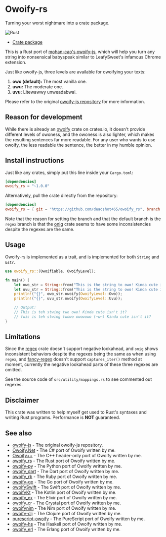 # Owoify-rs
Turning your worst nightmare into a crate package.

![Rust](https://github.com/deadshot465/owoify_rs/workflows/Rust/badge.svg)

- [Crate package](https://crates.io/crates/owoify_rs)

This is a Rust port of [mohan-cao's owoify-js](https://github.com/mohan-cao/owoify-js), which will help you turn any string into nonsensical babyspeak similar to LeafySweet's infamous Chrome extension.

Just like owoify-js, three levels are available for owoifying your texts:

1. **owo (default):** The most vanilla one.
2. **uwu:** The moderate one.
3. **uvu:** Litewawwy unweadabwal.

Please refer to the original [owoify-js repository](https://github.com/mohan-cao/owoify-js) for more information.

## Reason for development
While there is already an [owoify](https://crates.io/crates/owoify) crate on crates.io, it doesn't provide different levels of owoness, and the owoness is also lighter, which makes the resulting sentences far more readable. For any user who wants to use owoify, the less readable the sentence, the better in my humble opinion.

## Install instructions
Just like any crates, simply put this line inside your `Cargo.toml`:
```toml
[dependencies]
owoify_rs = "~1.0.0"
```
Alternatively, pull the crate directly from the repository:
```toml
[dependencies]
owoify_rs = { git = "https://github.com/deadshot465/owoify_rs", branch = "regex" }
```
Note that the reason for setting the branch and that the default branch is the `regex` branch is that the [onig](https://crates.io/crates/onig) crate seems to have some inconsistencies despite the regexes are the same.

## Usage
Owoify-rs is implemented as a trait, and is implemented for both `String` and `&str`.
```rust
use owoify_rs::{Owoifiable, OwoifyLevel};

fn main() {
    let owo_str = String::from("This is the string to owo! Kinda cute isn't it?");
    let uvu_str = String::from("This is the string to owo! Kinda cute isn't it?");
    println!("{}", owo_str.owoify(OwoifyLevel::Owo));
    println!("{}", uvu_str.owoify(OwoifyLevel::Uvu));

    // Output:
    // This is teh stwing two owo! Kinda cute isn't it?
    // fwis is teh stwing twowo owowowo (⌒ω⌒) Kinda cute isn't it?
}
```

## Limitations
Since the [regex](https://crates.io/crates/regex) crate doesn't support negative lookahead, and `onig` shows inconsistent behaviors despite the regexes being the same as when using `regex`, and [fancy-regex](https://crates.io/crates/fancy-regex) doesn't support `captures_iter()` method at moment, currently the negative lookahead parts of these three regexes are omitted.

See the source code of `src/utility/mappings.rs` to see commented out regexes.

## Disclaimer
This crate was written to help myself get used to Rust's syntaxes and writing Rust programs. Performance is **NOT** guaranteed.

## See also
- [owoify-js](https://github.com/mohan-cao/owoify-js) - The original owoify-js repository.
- [Owoify.Net](https://www.nuget.org/packages/Owoify.Net/1.0.1) - The C# port of Owoify written by me.
- [Owoify++](https://github.com/deadshot465/OwoifyCpp) - The C++ header-only port of Owoify written by me.
- [owoify_rs](https://crates.io/crates/owoify_rs) - The Rust port of Owoify written by me.
- [owoify-py](https://pypi.org/project/owoify-py/) - The Python port of Owoify written by me.
- [owoify_dart](https://pub.dev/packages/owoify_dart) - The Dart port of Owoify written by me.
- [owoify_rb](https://rubygems.org/gems/owoify_rb) - The Ruby port of Owoify written by me.
- [owoify-go](https://pkg.go.dev/github.com/deadshot465/owoify-go/v2) - The Go port of Owoify written by me.
- [owoifySwift](https://github.com/deadshot465/OwoifySwift) - The Swift port of Owoify written by me.
- [owoifyKt](https://search.maven.org/search?q=g:%22io.github.deadshot465%22%20AND%20a:%22owoifyKt%22) - The Kotlin port of Owoify written by me.
- [owoify_ex](https://hex.pm/packages/owoify_ex) - The Elixir port of Owoify written by me.
- [owoify_cr](https://crystalshards.org/shards/github/deadshot465/owoify_cr) - The Crystal port of Owoify written by me.
- [owoifynim](https://nimble.directory/pkg/owoifynim) - The Nim port of Owoify written by me.
- [owoify-clj](https://clojars.org/net.clojars.deadshot465/owoify-clj) - The Clojure port of Owoify written by me.
- [purescript-owoify](https://pursuit.purescript.org/packages/purescript-owoify) - The PureScript port of Owoify written by me.
- [owoify-hs](https://hackage.haskell.org/package/owoify-hs) - The Haskell port of Owoify written by me.
- [owoify_erl](https://hex.pm/packages/owoify_erl) - The Erlang port of Owoify written by me.